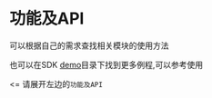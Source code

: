 功能及API
=====

可以根据自己的需求查找相关模块的使用方法

也可以在SDK [demo](https://github.com/Ai-Thinker-Open/GPRS_C_SDK/tree/master/demo)目录下找到更多例程,可以参考使用




<= 请展开左边的`功能及API`